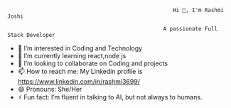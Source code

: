                                                         Hi 👋, I'm Rashmi Joshi

                                                     A passionate Full Stack Developer
   
- 👀 I’m interested in Coding and Technology
- 🌱 I’m currently learning react,node js
- 👯 I’m looking to collaborate on Coding and projects
- 📫 How to reach me: My Linkedin profile is https://www.linkedin.com/in/rashmi3699/
- 😄 Pronouns: She/Her
- ⚡ Fun fact: I’m fluent in talking to AI, but not always to humans.

  



                    
<!--
**Rashmijoshi18/Rashmijoshi18** is a ✨ _special_ ✨ repository because its `README.md` (this file) appears on your GitHub profile.

Here are some ideas to get you started:
  👋 Hi, I’m Rashmi Joshi
  👀 I’m interested in Coding and Technology
- 🌱 I’m currently learning react,node js
- 👯 I’m looking to collaborate on Coding and projects
- 📫 How to reach me: My Linkedin profile is https://www.linkedin.com/in/rashmi3699/
- 😄 Pronouns: She/Her
- ⚡ Fun fact: I’m fluent in talking to AI, but not always to humans.

